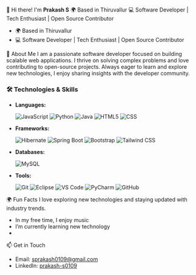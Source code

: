 👋 Hi there! I'm **Prakash S**
🌍 Based in Thiruvallur
💻 Software Developer | Tech Enthusiast | Open Source Contributor
- 🌍 Based in Thiruvallur
- 💻 Software Developer | Tech Enthusiast | Open Source Contributor


🌟 About Me
I am a passionate software developer focused on building scalable web applications. I thrive on solving complex problems and love contributing to open-source projects. Always eager to learn and explore new technologies, I enjoy sharing insights with the developer community.

### 🛠️ Technologies & Skills

- **Languages:**
  
  ![JavaScript](https://img.icons8.com/color/48/000000/javascript.png)    ![Python](https://img.icons8.com/color/48/000000/python.png)  ![Java](https://img.icons8.com/color/48/000000/java-coffee-cup-logo.png)  ![HTML5](https://img.icons8.com/color/48/000000/html-5.png)    ![CSS](https://img.icons8.com/color/48/000000/css3.png) 

- **Frameworks:**
  
   ![Hibernate](https://img.icons8.com/color/48/000000/hibernate.png)  ![Spring Boot](https://img.icons8.com/color/48/000000/spring.png)  ![Bootstrap](https://img.icons8.com/color/48/000000/bootstrap.png) ![Tailwind CSS](https://img.icons8.com/color/48/000000/tailwindcss.png)

- **Databases:**
  
  ![MySQL](https://img.icons8.com/color/48/000000/mysql-logo.png)
  
- **Tools:**
  
  ![Git](https://img.icons8.com/color/48/000000/git.png)   ![Eclipse](https://img.icons8.com/color/48/000000/eclipse.png)   ![VS Code](https://img.icons8.com/color/48/000000/visual-studio-code-2019.png)  ![PyCharm](https://img.icons8.com/color/48/000000/pycharm.png) ![GitHub](https://img.icons8.com/color/48/000000/github-2.png)


🌍 Fun Facts
I love exploring new technologies and staying updated with industry trends.
- In my free time, I enjoy music
- I’m currently learning new technology
- 

📫 Get in Touch
- Email: sprakash0109@gmail.com
- LinkedIn: [prakash-s0109](https://www.linkedin.com/in/prakash-s0109/)
